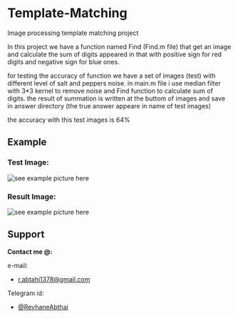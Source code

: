 # Template-Matching
Image processing template matching project

In this project we have a function named Find (Find.m file) that get an image and calculate the sum of digits appeared in that with positive sign for red digits and negative sign for blue ones.

for testing the accuracy of function we have a set of images (test) with different level of salt and peppers noise. in main.m file i use median filter with 3*3 kernel to remove noise and Find function to calculate sum of digits. the result of summation is written at the buttom of images and save in answer directory
(the true answer appeare in name of test images)

the accuracy with this test images is 64%
## Example
### Test Image: 
![see example picture here](./test/Image_1_1.png)

### Result Image:
![see example picture here](./answer/Image_1_1.png)


## Support

**Contact me @:**

e-mail:

* r.abtahi1378@gmail.com

Telegram id:

* [@ReyhaneAbthai](https://t.me/ReyhaneAbtahi)
